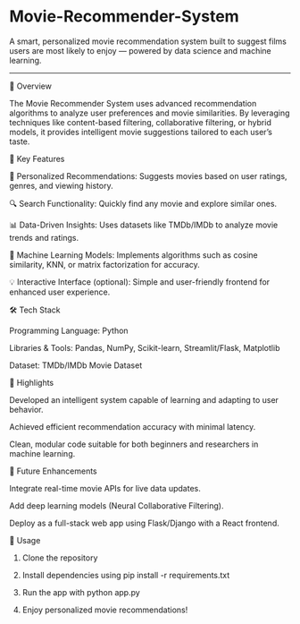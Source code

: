 # Movie-Recommender-System
A smart, personalized movie recommendation system built to suggest films users are most likely to enjoy — powered by data science and machine learning.
___________________________________________________________________________________________________________________________________________________________________

🚀 Overview

The Movie Recommender System uses advanced recommendation algorithms to analyze user preferences and movie similarities. By leveraging techniques like content-based filtering, collaborative filtering, or hybrid models, it provides intelligent movie suggestions tailored to each user’s taste.

🧠 Key Features

🎯 Personalized Recommendations: Suggests movies based on user ratings, genres, and viewing history.

🔍 Search Functionality: Quickly find any movie and explore similar ones.

📊 Data-Driven Insights: Uses datasets like TMDb/IMDb to analyze movie trends and ratings.

🧩 Machine Learning Models: Implements algorithms such as cosine similarity, KNN, or matrix factorization for accuracy.

💡 Interactive Interface (optional): Simple and user-friendly frontend for enhanced user experience.


🛠️ Tech Stack

Programming Language: Python

Libraries & Tools: Pandas, NumPy, Scikit-learn, Streamlit/Flask, Matplotlib

Dataset: TMDb/IMDb Movie Dataset


🌟 Highlights

Developed an intelligent system capable of learning and adapting to user behavior.

Achieved efficient recommendation accuracy with minimal latency.

Clean, modular code suitable for both beginners and researchers in machine learning.


💬 Future Enhancements

Integrate real-time movie APIs for live data updates.

Add deep learning models (Neural Collaborative Filtering).

Deploy as a full-stack web app using Flask/Django with a React frontend.


📁 Usage

1. Clone the repository


2. Install dependencies using pip install -r requirements.txt


3. Run the app with python app.py


4. Enjoy personalized movie recommendations!
